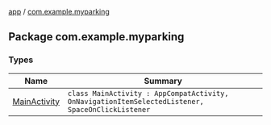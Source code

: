 [app](../index.md) / [com.example.myparking](./index.md)

## Package com.example.myparking

### Types

| Name | Summary |
|---|---|
| [MainActivity](-main-activity/index.md) | `class MainActivity : AppCompatActivity, OnNavigationItemSelectedListener, SpaceOnClickListener` |
